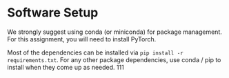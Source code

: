 # Software Setup

We strongly suggest using conda (or miniconda) for package management. For this assignment, you will need to install PyTorch.

Most of the dependencies can be installed via `pip install -r requirements.txt`. For any other package dependencies, use conda / pip to install when they come up as needed. 
111